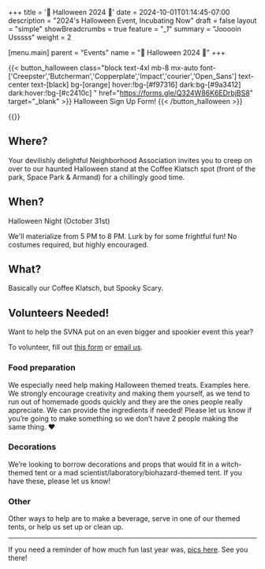 +++
title = '🦇 Halloween 2024 👻'
date = 2024-10-01T01:14:45-07:00
description = "2024's Halloween Event, Incubating Now"
draft = false
layout = "simple"
showBreadcrumbs = true
feature = "*_1*"
summary = "Jooooin Usssss"
weight = 2

[menu.main]
    parent = "Events"
    name = "👻 Halloween 2024 🦇"
+++ 
  
{{< button_halloween class="block text-4xl mb-8 mx-auto font-['Creepster','Butcherman','Copperplate','Impact','courier','Open_Sans']  text-center text-[black] bg-[orange] hover:!bg-[#f97316] dark:bg-[#9a3412] dark:hover:!bg-[#c2410c] " href="https://forms.gle/Q324W86K6EDrbjBS8" target="_blank" >}}
Halloween Sign Up Form! 
{{< /button_halloween >}}
 
{{<gallery class="flex flex-row justify-evenly content-start">}} 
  
## Where? 

Your devilishly delightful Neighborhood Association invites you to creep on over to our haunted Halloween stand at the Coffee Klatsch spot (front of the park, Space Park & Armand) for a chillingly good time.

## When?

Halloween Night (October 31st)

We'll materialize from 5 PM to 8 PM. Lurk by for some frightful fun! No costumes required, but highly encouraged.

## What?

Basically our Coffee Klatsch, but Spooky Scary.

## Volunteers Needed!

Want to help the SVNA put on an even bigger and spookier event this year?

To volunteer, fill out [this form](https://forms.gle/Q324W86K6EDrbjBS8) or [email us](mailto:board@santiagovilla.org).

### Food preparation

We especially need help making Halloween themed treats. Examples here. We strongly encourage creativity and making them yourself, as we tend to run out of homemade goods quickly and they are the ones people really appreciate. We can provide the ingredients if needed! Please let us know if you’re going to make something so we don’t have 2 people making the same thing. ♥️

### Decorations

We’re looking to borrow decorations and props that would fit in a witch-themed tent or a mad scientist/laboratory/biohazard-themed tent. If you have these, please let us know!

### Other

Other ways to help are to make a beverage, serve in one of our themed tents, or help us set up or clean up. 

----

If you need a reminder of how much fun last year was, [pics here](/events/2023-halloween). See you there!
